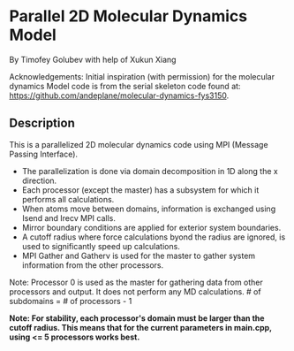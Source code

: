 # Parallel 2D Molecular Dynamics Model

By Timofey Golubev with help of Xukun Xiang

Acknowledgements:
  Initial inspiration (with permission) for the molecular dynamics Model code is from
  the serial skeleton code found at: https://github.com/andeplane/molecular-dynamics-fys3150.

## Description
This is a parallelized 2D molecular dynamics code using MPI (Message Passing Interface).
* The parallelization is done via domain decomposition in 1D along the x direction. 
* Each processor (except the master) has a subsystem for which it performs all calculations. 
* When atoms move between domains, information is exchanged using Isend and Irecv MPI calls. 
* Mirror boundary conditions are applied for exterior system boundaries. 
* A cutoff radius where force calculations byond the radius are ignored, is used to significantly speed up calculations. 
* MPI Gather and Gatherv is used for the master to gather system information from the other processors.


Note: Processor 0 is used as the master for gathering data from other processors and output. It does not perform any MD calculations. # of subdomains = # of processors - 1 

**Note: For stability, each processor's domain must be larger than the cutoff radius. This means that for the current parameters in main.cpp, using <= 5 processors works best.**

